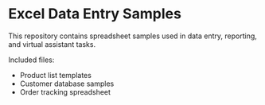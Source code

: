 # Excel Data Entry Samples

This repository contains spreadsheet samples used in data entry, reporting, and virtual assistant tasks.

Included files:
- Product list templates
- Customer database samples
- Order tracking spreadsheet
